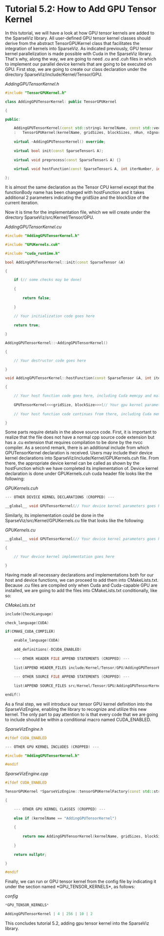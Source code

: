 # Tutorial 5.2: How to Add GPU Tensor Kernel

In this tutorial, we will have a look at how GPU tensor kernels are
added to the SparseViz library. All user-defined GPU tensor kernel
classes should derive from the abstract TensorGPUKernel class that
facilitates the integration of kernels into SparseViz. As indicated
previously, GPU tensor kernel parallelization is made possible with Cuda
in the SparseViz library. That's why, along the way, we are going to
need .cu and .cuh files in which to implement our parallel device
kernels that are going to be executed on GPU. First stop, we are going
to create our class declaration under the directory
SparseViz/include/Kernel/Tensor/GPU.

*AddingGPUTensorKernel.h*

```cpp
#include "TensorGPUKernel.h"

class AddingGPUTensorKernel: public TensorGPUKernel

{

public:

    AddingGPUTensorKernel(const std::string& kernelName, const std::vector<int>& gridSizes, const std::vector<int>& blockSizes, int nRun, int nIgnore)
    :   TensorGPUKernel(kernelName, gridSizes, blockSizes, nRun, nIgnore) {}
    
    virtual ~AddingGPUTensorKernel() override;
    
    virtual bool init(const SparseTensor& A);
    
    virtual void preprocess(const SparseTensor& A) {}
    
    virtual void hostFunction(const SparseTensor& A, int iterNumber, int gridSize, int blockSize);

};
```

It is almost the same declaration as the Tensor CPU kernel except that
the functionBody name has been changed with hostFunction and it takes
additional 2 parameters indicating the gridSize and the blockSize of the
current iteration.

Now it is time for the implementation file, which we will create under
the directory SparseViz/src/Kernel/Tensor/GPU.

*AddingGPUTensorKernel.cu*

```cpp
#include "AddingGPUTensorKernel.h"

#include "GPUKernels.cuh"

#include "cuda_runtime.h"

bool AddingGPUTensorKernel::init(const SparseTensor &A)

{

    if (// some checks may be done)
    
    {
    
        return false;
    
    }
    
    // Your initialization code goes here
    
    return true;

}

AddingGPUTensorKernel::~AddingGPUTensorKernel()

{

    // Your destructor code goes here

}

void AddingGPUTensorKernel::hostFunction(const SparseTensor &A, int iterNumber, int gridSize, int blockSize)

{

    // Your host function code goes here, including Cuda memcpy and malloc statements.
    
    GPUTensorKernel<<<gridSize, blockSize>>>(// Your gpu kernel parameters goes here);
    
    // Your host function code continues from there, including Cuda memcpy and free statements.

}
```

Some parts require details in the above source code. First, it is
important to realize that the file does not have a normal cpp source
code extension but has a .cu extension that requires compilation to be
done by the nvcc compiler. As a second remark, there is an additional
include from which GPUTensorKernel declaration is received. Users may
include their device kernel declarations into
SparseViz/include/Kernel/GPUKernels.cuh file. From there, the
appropriate device kernel can be called as shown by the hostFunction
which we have completed its implementation of. Device kernel declaration
is done under GPUKernels.cuh cuda header file looks like the following:

*GPUKernels.cuh*

```cpp
--- OTHER DEVICE KERNEL DECLARATIONS (CROPPED) ---

__global__ void GPUTensorKernel(// Your device kernel parameters goes here);
```

Similarly, its implementation could be done in the
SparseViz/src/Kernel/GPUKernels.cu file that looks like the following:

*GPUKernels.cu*

```cpp
__global__ void GPUTensorKernel(// Your device kernel parameters goes here)

{

    // Your device kernel implementation goes here

}
```

Having made all necessary declarations and implementations both for our
host and device functions, we can proceed to add them into
CMakeLists.txt. Because .cu files are compiled only when Cuda and
Cuda-capable GPU are installed, we are going to add the files into
CMakeLists.txt conditionally, like so:

*CMakeLists.txt*

```cpp
include(CheckLanguage)

check_language(CUDA)

if(CMAKE_CUDA_COMPILER)

    enable_language(CUDA)
    
    add_definitions(-DCUDA_ENABLED)
    
    --- OTHER HEADER FILE APPEND STATEMENTS (CROPPED) ---
    
    list(APPEND HEADER_FILES include/Kernel/Tensor/GPU/AddingGPUTensorKernel.h)
    
    --- OTHER SOURCE FILE APPEND STATEMENTS (CROPPED) ---
    
    list(APPEND SOURCE_FILES src/Kernel/Tensor/GPU/AddingGPUTensorKernel.cu)

endif()
```

As a final step, we will introduce our tensor GPU kernel definition into
the SparseVizEngine, enabling the library to recognize and utilize this
new kernel. The only part to pay attention to is that every code that we
are going to include should be within a conditional macro named
CUDA_ENABLED.

*SparseVizEngine.h*

```cpp
#ifdef CUDA_ENABLED

--- OTHER GPU KERNEL INCLUDES (CROPPED) ---

#include "AddingGPUTensorKernel.h"

#endif
```

*SparseVizEngine.cpp*

```cpp
#ifdef CUDA_ENABLED

TensorGPUKernel *SparseVizEngine::tensorGPUKernelFactory(const std::string &kernelName, const std::vector<int> &gridSizes, const std::vector<int> &blockSizes, int nRun, int nIgnore)

{

    --- OTHER GPU KERNEL CLASSES (CROPPED) ---
    
    else if (kernelName == "AddingGPUTensorKernel")
    
    {
    
        return new AddingGPUTensorKernel(kernelName, gridSizes, blockSizes, nRun, nIgnore);
    
    }
    
    return nullptr;

}

#endif
```

Finally, we can run or GPU tensor kernel from the config file by
indicating it under the section named \*GPU_TENSOR_KERNELS\*, as
follows:

*config*

```cpp
*GPU_TENSOR_KERNELS*

AddingGPUTensorKernel | 4 | 256 | 10 | 2
```

This concludes tutorial 5.2, adding gpu tensor kernel into the SparseViz
library.